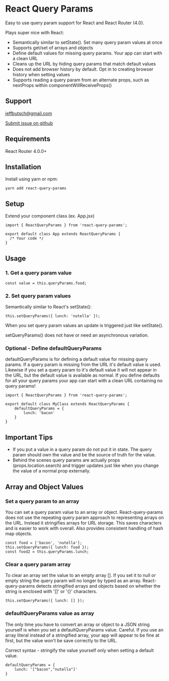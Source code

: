 # React Query Params
Easy to use query param support for React and React Router (4.0).

Plays super nice with React:

- Semantically similar to setState(). Set many query param values at once
- Supports get/set of arrays and objects
- Define default values for missing query params. Your app can start with a clean URL
- Cleans up the URL by hiding query params that match default values
- Does not add browser history by default. Opt in to creating browser history when setting values
- Supports reading a query param from an alternate props, such as nextProps within componentWillReceiveProps()

## Support
jeffbutsch@gmail.com

[Submit issue on github](https://github.com/jeff3dx/react-query-param-support/issues)


## Requirements
React Router 4.0.0+


## Installation
Install using yarn or npm:

	yarn add react-query-params 


## Setup
Extend your component class (ex. App.jsx)

	import { ReactQueryParams } from 'react-query-params';

	export default class App extends ReactQueryParams {
	  /* Your code */
	}

## Usage
### 1. Get a query param value

	const value = this.queryParams.food;

### 2. Set query param values
Semantically similar to React's setState():

	this.setQueryParams({ lunch: 'nutella' });

When you set query param values an update is triggered just like setState().

setQueryParams() does not have or need an asynchronous variation.

### Optional - Define defaultQueryParams

defaultQueryParams is for defining a default value for missing query params. If a query param is missing from the URL it's default value is used. Likewise if you set a query param to it's default value it will not appear in the URL, but the default value is available as normal. If you define defaults for all your query params your app can start with a clean URL containing no query params!

	import { ReactQueryParams } from 'react-query-params';

	export default class MyClass extends ReactQueryParams {
	    defaultQueryParams = {
	        lunch: 'bacon'
	    }
	}

## Important Tips
- If you put a value in a query param do not put it in state. The query param should own the value and be the source of truth for the value.
- Behind the scenes query params are actually props (props.location.search) and trigger updates just like when you change the value of a normal prop externally.

## Array and Object Values

### Set a query param to an array
You can set a query param value to an array or object. React-query-params does not use the repeating query param approach to representing arrays on the URL. Instead it stringifies arrays for URL storage. This saves characters and is easier to work with overall. Also provides consistent handling of hash map objects.

	const food = ['bacon', 'nutella'];
	this.setQueryParams({ lunch: food });
	const food2 = this.queryParams.lunch;

### Clear a query param array
To clear an array set the value to an empty array []. If you set it to null or empty string the query param will no longer by typed as an array. React-query-params detects stringified arrays and objects based on whether the string is enclosed with '[]' or '{}' characters.

	this.setQueryParams({ lunch: [] });

### defaultQueryParams value as array
The only time you have to convert an array or object to a JSON string yourself is when you set a defaultQueryParams value. Careful. If you use an array literal instead of a stringified array, your app will appear to be fine at first, but the value won't be save correctly to the URL.

Correct syntax - stringify the value yourself only when setting a default value.

	defaultQueryParams = {
		lunch: '["bacon","nutella"]'
	}




